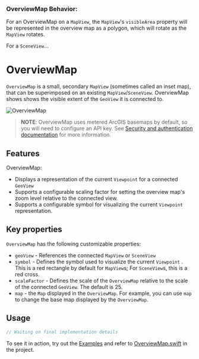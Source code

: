 ### OverviewMap Behavior:

For an OverviewMap on a `MapView`, the `MapView`'s `visibleArea` property will be represented in the overview map as a polygon, which will rotate as the `MapView` rotates. 

For a `SceneView`...



# OverviewMap

`OverviewMap` is a small, secondary `MapView` (sometimes called an inset map), that can be superimposed on an existing `MapView`/`SceneView`. OverviewMap shows shows the visible extent of the `GeoView` it is connected to.

![OverviewMap](https://user-images.githubusercontent.com/29742178/121975740-34f07000-cd37-11eb-9162-462925cb3fe7.png)

> **NOTE**: OverviewMap uses metered ArcGIS basemaps by default, so you will need to configure an API key. See [Security and authentication documentation](https://developers.arcgis.com/documentation/mapping-apis-and-services/security/#api-keys) for more information.

## Features

OverviewMap:

- Displays a representation of the current `Viewpoint` for a connected `GeoView`
- Supports a configurable scaling factor for setting the overview map's zoom level relative to the connected view.
- Supports a configurable symbol for visualizing the current `Viewpoint` representation.

## Key properties

`OverviewMap` has the following customizable properties:

- `geoView` - References the connected `MapView` or `SceneView`
- `symbol` - Defines the symbol used to visualize the current `Viewpoint` . This is a red rectangle by default for `MapView`s; For `SceneView`s, this is a red cross.
- `scaleFactor` - Defines the scale of the `OverviewMap` relative to the scale of the connected `GeoView`. The default is 25.
- `map` - the `Map` displayed in the `OverviewMap`.  For example, you can use `map` to change the base map displayed by the `OverviewMap`.

## Usage

```swift
// Waiting on final implementation details
```

To see it in action, try out the [Examples](../../Examples) and refer to [OverviewMap.swift](../../Examples/ArcGISToolkitExamples/OverviewMap.swift) in the project.

